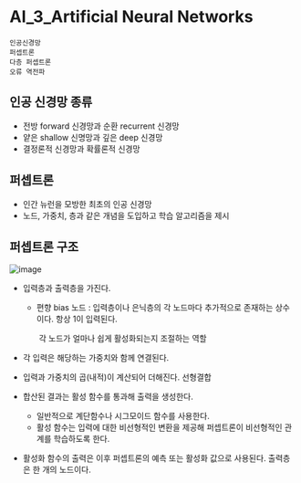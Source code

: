 # AI_3_Artificial Neural Networks

```
인공신경망
퍼셉트론
다층 퍼셉트론
오류 역전파
```

## 인공 신경망 종류

- 전방 forward 신경망과 순환 recurrent 신경망
- 얕은 shallow 신명망과 깊은 deep 신경망
- 결정론적 신경망과 확률론적 신경망



## 퍼셉트론

- 인간 뉴런을 모방한 최초의 인공 신경망
- 노드, 가중치, 층과 같은 개념을 도입하고 학습 알고리즘을 제시



## 퍼셉트론 구조

![image](https://github.com/hhzzzk/studyLog/assets/67236054/a83f96fa-430e-4332-968f-1b017ecdb619)



- 입력층과 출력층을 가진다.

  - 편향 bias 노드 : 입력층이나 은닉층의 각 노드마다 추가적으로 존재하는 상수이다. 항상 1이 입력된다.

    ​				각 노드가 얼마나 쉽게 활성화되는지 조절하는 역할

- 각 입력은 해당하는 가중치와 함께 연결된다.

- 입력과 가중치의 곱(내적)이 계산되어 더해진다. 선형결합

- 합산된 결과는 활성 함수를 통과해 출력을 생성한다.

  - 일반적으로 계단함수나 시그모이드 함수를 사용한다.
  - 활성 함수는 입력에 대한 비선형적인 변환을 제공해 퍼셉트론이 비선형적인 관계를 학습하도록 한다.

- 활성화 함수의 출력은 이후 퍼셉트론의 예측 또는 활성화 값으로 사용된다. 출력층은 한 개의 노드이다.